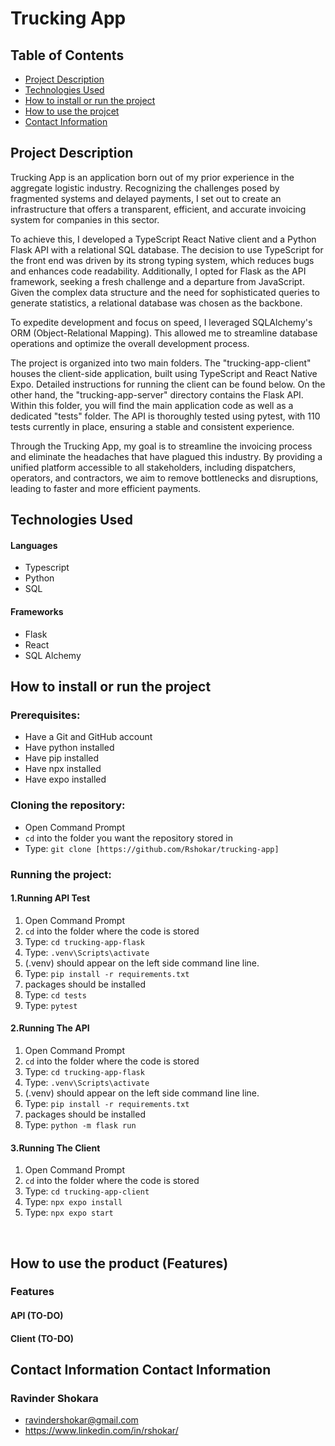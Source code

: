 # Trucking App

## Table of Contents
- [Project Description](#project-description)
- [Technologies Used](#technologies-used)
- [How to install or run the project](#how-to-run-project)
- [How to use the projcet](#how-to-use-product)
- [Contact Information](#contact-information)

## <a id="how-to-run-project">Project Description</a>
Trucking App is an application born out of my prior experience in the aggregate logistic industry. Recognizing the challenges posed by fragmented systems and delayed payments, I set out to create an infrastructure that offers a transparent, efficient, and accurate invoicing system for companies in this sector.

To achieve this, I developed a TypeScript React Native client and a Python Flask API with a relational SQL database. The decision to use TypeScript for the front end was driven by its strong typing system, which reduces bugs and enhances code readability. Additionally, I opted for Flask as the API framework, seeking a fresh challenge and a departure from JavaScript. Given the complex data structure and the need for sophisticated queries to generate statistics, a relational database was chosen as the backbone.

To expedite development and focus on speed, I leveraged SQLAlchemy's ORM (Object-Relational Mapping). This allowed me to streamline database operations and optimize the overall development process.

The project is organized into two main folders. The "trucking-app-client" houses the client-side application, built using TypeScript and React Native Expo. Detailed instructions for running the client can be found below. On the other hand, the "trucking-app-server" directory contains the Flask API. Within this folder, you will find the main application code as well as a dedicated "tests" folder. The API is thoroughly tested using pytest, with 110 tests currently in place, ensuring a stable and consistent experience.

Through the Trucking App, my goal is to streamline the invoicing process and eliminate the headaches that have plagued this industry. By providing a unified platform accessible to all stakeholders, including dispatchers, operators, and contractors, we aim to remove bottlenecks and disruptions, leading to faster and more efficient payments.


## Technologies Used
#### Languages
- Typescript
- Python
- SQL

#### Frameworks
- Flask 
- React
- SQL Alchemy

## <a id="how-to-run-project">How to install or run the project</a>

### Prerequisites:
- Have a Git and GitHub account
- Have python installed
- Have pip installed
- Have npx installed
- Have expo installed

### Cloning the repository:

- Open Command Prompt
- `cd` into the folder you want the repository stored in
- Type: `git clone [https://github.com/Rshokar/trucking-app]`

### Running the project:

#### 1.Running API Test
1. Open Command Prompt
2. `cd` into the folder where the code is stored
3. Type: `cd trucking-app-flask`
4. Type: `.venv\Scripts\activate`
5. (.venv) should appear on the left side command line line. 
6. Type: `pip install -r requirements.txt`
7. packages should be installed
8. Type: `cd tests`
9. Type: `pytest`

#### 2.Running The API 
1. Open Command Prompt
2. `cd` into the folder where the code is stored
3. Type: `cd trucking-app-flask`
4. Type: `.venv\Scripts\activate`
5. (.venv) should appear on the left side command line line. 
6. Type: `pip install -r requirements.txt`
7. packages should be installed
8. Type: `python -m flask run`

#### 3.Running The Client
1. Open Command Prompt
2. `cd` into the folder where the code is stored
3. Type: `cd trucking-app-client`
4. Type: `npx expo install`
5. Type: `npx expo start`
<br>

## <a id="how-to-use-product">How to use the product (Features)</a>

### Features

#### API (TO-DO)

#### Client (TO-DO)

## Contact Information <a id="contact-information">Contact Information</a>

### Ravinder Shokara
- ravindershokar@gmail.com
- https://www.linkedin.com/in/rshokar/
